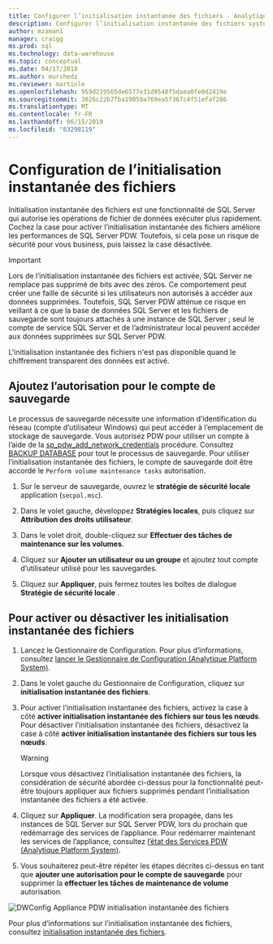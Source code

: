 ```yaml
---
title: Configurer l’initialisation instantanée des fichiers - Analytique Platform System | Microsoft Docs
description: Configurer l’initialisation instantanée des fichiers système de plateforme d’Analytique. Initialisation instantanée des fichiers est une fonctionnalité de SQL Server qui autorise les opérations de fichier de données exécuter plus rapidement.
author: mzaman1
manager: craigg
ms.prod: sql
ms.technology: data-warehouse
ms.topic: conceptual
ms.date: 04/17/2018
ms.author: murshedz
ms.reviewer: martinle
ms.openlocfilehash: 959d219565de6577e31d9548f5daea0fe0d2419e
ms.sourcegitcommit: 3026c22b7fba19059a769ea5f367c4f51efaf286
ms.translationtype: MT
ms.contentlocale: fr-FR
ms.lasthandoff: 06/15/2019
ms.locfileid: "63298119"
---
```

# <a name="instant-file-initialization-configuration"></a>Configuration de l’initialisation instantanée des fichiers
Initialisation instantanée des fichiers est une fonctionnalité de SQL Server qui autorise les opérations de fichier de données exécuter plus rapidement. Cochez la case pour activer l’initialisation instantanée des fichiers améliore les performances de SQL Server PDW. Toutefois, si cela pose un risque de sécurité pour vous business, puis laissez la case désactivée.  
  
> [!IMPORTANT]  
> Lors de l’initialisation instantanée des fichiers est activée, SQL Server ne remplace pas supprimé de bits avec des zéros.  Ce comportement peut créer une faille de sécurité si les utilisateurs non autorisés à accéder aux données supprimées. Toutefois, SQL Server PDW atténue ce risque en veillant à ce que la base de données SQL Server et les fichiers de sauvegarde sont toujours attachés à une instance de SQL Server ; seul le compte de service SQL Server et de l’administrateur local peuvent accéder aux données supprimées sur SQL Server PDW.  
  
L'initialisation instantanée des fichiers n'est pas disponible quand le chiffrement transparent des données est activé.  
  
## <a name="add-permission-for-the-backup-account"></a>Ajoutez l’autorisation pour le compte de sauvegarde  
Le processus de sauvegarde nécessite une information d’identification du réseau (compte d’utilisateur Windows) qui peut accéder à l’emplacement de stockage de sauvegarde. Vous autorisez PDW pour utiliser un compte à l’aide de la [sp_pdw_add_network_credentials](../relational-databases/system-stored-procedures/sp-pdw-add-network-credentials-sql-data-warehouse.md) procédure. Consultez [BACKUP DATABASE](../t-sql/statements/backup-database-parallel-data-warehouse.md) pour tout le processus de sauvegarde. Pour utiliser l’initialisation instantanée des fichiers, le compte de sauvegarde doit être accordé le `Perform volume maintenance tasks` autorisation.  
  
1.  Sur le serveur de sauvegarde, ouvrez le **stratégie de sécurité locale** application (`secpol.msc`).  
  
2.  Dans le volet gauche, développez **Stratégies locales**, puis cliquez sur **Attribution des droits utilisateur**.  
  
3.  Dans le volet droit, double-cliquez sur **Effectuer des tâches de maintenance sur les volumes**.  
  
4.  Cliquez sur **Ajouter un utilisateur ou un groupe** et ajoutez tout compte d’utilisateur utilisé pour les sauvegardes.  
  
5.  Cliquez sur **Appliquer**, puis fermez toutes les boîtes de dialogue **Stratégie de sécurité locale** .  
  
## <a name="to-turn-instant-file-initialization-on-or-off"></a>Pour activer ou désactiver les initialisation instantanée des fichiers  
  
1.  Lancez le Gestionnaire de Configuration. Pour plus d’informations, consultez [lancer le Gestionnaire de Configuration &#40;Analytique Platform System&#41;](launch-the-configuration-manager.md).  
  
2.  Dans le volet gauche du Gestionnaire de Configuration, cliquez sur **initialisation instantanée des fichiers**.  
  
3.  Pour activer l’initialisation instantanée des fichiers, activez la case à côté **activer initialisation instantanée des fichiers sur tous les nœuds**. Pour désactiver l’initialisation instantanée des fichiers, désactivez la case à côté **activer initialisation instantanée des fichiers sur tous les nœuds**.  
  
    > [!WARNING]  
    > Lorsque vous désactivez l’initialisation instantanée des fichiers, la considération de sécurité abordée ci-dessus pour la fonctionnalité peut-être toujours appliquer aux fichiers supprimés pendant l’initialisation instantanée des fichiers a été activée.  
  
4.  Cliquez sur **Appliquer**. La modification sera propagée, dans les instances de SQL Server sur SQL Server PDW, lors du prochain que redémarrage des services de l’appliance. Pour redémarrer maintenant les services de l’appliance, consultez [l’état des Services PDW &#40;Analytique Platform System&#41;](pdw-services-status.md).  
  
5.  Vous souhaiterez peut-être répéter les étapes décrites ci-dessus en tant que **ajouter une autorisation pour le compte de sauvegarde** pour supprimer la **effectuer les tâches de maintenance de volume** autorisation.  
  
![DWConfig Appliance PDW initialisation instantanée des fichiers](./media/instant-file-initialization-configuration/SQL_Server_PDW_DWConfig_ApplPDWInstant.png "SQL_Server_PDW_DWConfig_ApplPDWInstant")  
  
Pour plus d’informations sur l’initialisation instantanée des fichiers, consultez [initialisation instantanée des fichiers](https://technet.microsoft.com/library/ms175935(v=SQL.105).aspx).  
  
